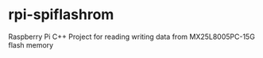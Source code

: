 # rpi-spiflashrom
Raspberry Pi C++ Project for reading writing data from MX25L8005PC-15G flash memory
